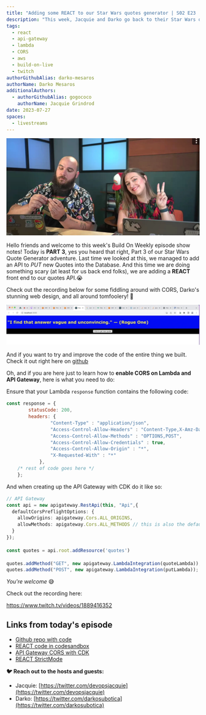 ```yaml
---
title: "Adding some REACT to our Star Wars quotes generator | S02 E23 | Build On Weekly"
description: "This week, Jacquie and Darko go back to their Star Wars quotes API, and go boldly where no back-end engineer has gone before. Making some Front End with REACT 🤯"
tags:
  - react
  - api-gateway
  - lambda
  - CORS
  - aws
  - build-on-live
  - twitch
authorGithubAlias: darko-mesaros
authorName: Darko Mesaros
additionalAuthors: 
  - authorGithubAlias: gogococo
    authorName: Jacquie Grindrod
date: 2023-07-27
spaces:
  - livestreams
---
```


![Jacquie and Darko getting ready for the stream](images/jaxx-and-darko.webp)

Hello friends and welcome to this week's Build On Weekly episode show notes! Today is **PART 3**, yes you heard that right, Part 3 of our Star Wars Quote Generator adventure. Last time we looked at this, we managed to add an API to *PUT* new Quotes into the Database. And this time we are doing something scary (at least for us back end folks), we are adding a **REACT** front end to our quotes API.😭

Check out the recording below for some fiddling around with CORS, Darko's stunning web design, and all around tomfoolery! 💜

![Darko's stunning design](images/darko-designs.webp "Darko's stunning desing")

And if you want to try and improve the code of the entire thing we built. Check it out right here on [github](https://github.com/darko-mesaros/starwars-quote-api)

Oh, and if you are here just to learn how to **enable CORS on Lambda and API Gateway**, here is what you need to do:

Ensure that your Lambda `response` function contains the following code:
```javascript
const response = {
        statusCode: 200,
        headers: {
                "Content-Type" : "application/json",
                "Access-Control-Allow-Headers" : "Content-Type,X-Amz-Date,Authorization,X-Api-Key,X-Amz-Security-Token",
                "Access-Control-Allow-Methods" : "OPTIONS,POST",
                "Access-Control-Allow-Credentials" : true,
                "Access-Control-Allow-Origin" : "*",
                "X-Requested-With" : "*"
            },
    /* rest of code goes here */
    };
```

And when creating up the API Gateway with CDK do it like so:
```typescript
// API Gateway
const api = new apigateway.RestApi(this, "Api",{
  defaultCorsPreflightOptions: {
    allowOrigins: apigateway.Cors.ALL_ORIGINS,
    allowMethods: apigateway.Cors.ALL_METHODS // this is also the default
  }
});

const quotes = api.root.addResource('quotes')

quotes.addMethod("GET", new apigateway.LambdaIntegration(quoteLambda));
quotes.addMethod("POST", new apigateway.LambdaIntegration(putLambda));
```

*You're welcome* 😅

Check out the recording here:

https://www.twitch.tv/videos/1889416352

## Links from today's episode

- [Github repo with code](https://github.com/darko-mesaros/starwars-quote-api)
- [REACT code in codesandbox](https://codesandbox.io/s/optimistic-sutherland-hno5c8?file=/src/App.js:0-439)
- [API Gateway CORS with CDK](https://docs.aws.amazon.com/cdk/api/v2/docs/aws-cdk-lib.aws_apigateway-readme.html#cross-origin-resource-sharing-cors)
- [REACT StrictMode](https://react.dev/reference/react/StrictMode)  

**🐦 Reach out to the hosts and guests:**

- Jacquie: [https://twitter.com/devopsjacquie](https://twitter.com/devopsjacquie)
- Darko: [https://twitter.com/darkosubotica](https://twitter.com/darkosubotica)
